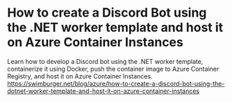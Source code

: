 # How to create a Discord Bot using the .NET worker template and host it on Azure Container Instances
Learn how to develop a Discord bot using the .NET worker template, containerize it using Docker, push the container image to Azure Container Registry, and host it on Azure Container Instances.
https://swimburger.net/blog/azure/how-to-create-a-discord-bot-using-the-dotnet-worker-template-and-host-it-on-azure-container-instances
